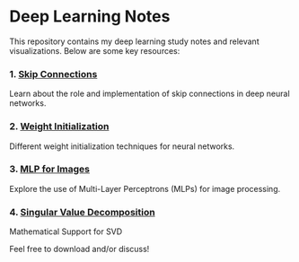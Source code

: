# Deep Learning Notes

This repository contains my deep learning study notes and relevant visualizations. Below are some key resources:

### 1. **[Skip Connections](https://github.com/bishram-acharya/Deep-Learning-Notes/blob/main/Skip%20Connections.png)**
Learn about the role and implementation of skip connections in deep neural networks.

### 2. **[Weight Initialization](https://github.com/bishram-acharya/Deep-Learning-Notes/blob/main/Weight_initialization.png)**
Different weight initialization techniques for neural networks.

### 3. **[MLP for Images](https://github.com/bishram-acharya/Deep-Learning-Notes/blob/main/mlp_for_images.png)**
Explore the use of Multi-Layer Perceptrons (MLPs) for image processing.

### 4. **[Singular Value Decomposition](https://github.com/bishram-acharya/Deep-Learning-Notes/blob/main/Singular%20Value%20Decomposition.png)**
Mathematical Support for SVD

Feel free to download and/or discuss!

